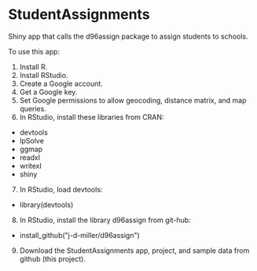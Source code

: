 # StudentAssignments

Shiny app that calls the d96assign package to assign students to schools. 

To use this app:

1. Install R.
2. Install RStudio.
3. Create a Google account.
4. Get a Google key.
5. Set Google permissions to allow geocoding, distance matrix, and map queries.
6. In RStudio, install these libraries from CRAN:
  - devtools
  - lpSolve
  - ggmap
  - readxl
  - writexl
  - shiny
7. In RStudio, load devtools:
  - library(devtools)
8. In RStudio, install the library d96assign from git-hub:
  - install_github("j-d-miller/d96assign")
9. Download the StudentAssignments app, project, and sample data from github (this project).  
  
